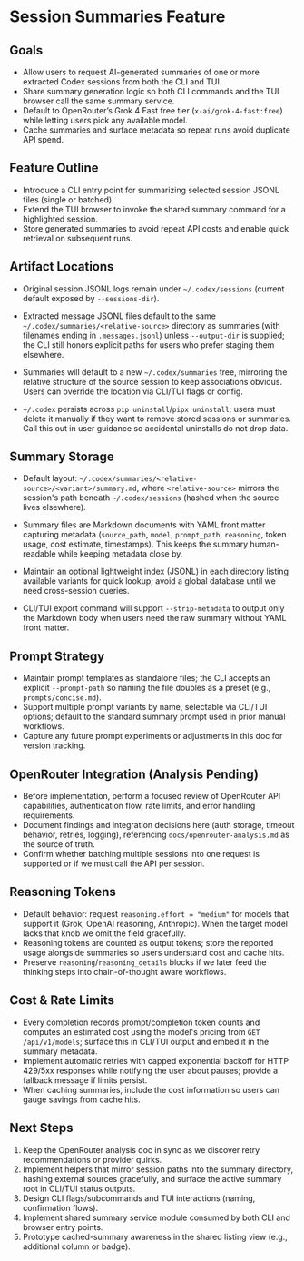 # Session Summaries Feature

## Goals
- Allow users to request AI-generated summaries of one or more extracted Codex sessions from both the CLI and TUI.
- Share summary generation logic so both CLI commands and the TUI browser call the same summary service.
- Default to OpenRouter’s Grok 4 Fast free tier (`x-ai/grok-4-fast:free`) while letting users pick any available model.
- Cache summaries and surface metadata so repeat runs avoid duplicate API spend.

## Feature Outline
- Introduce a CLI entry point for summarizing selected session JSONL files (single or batched).
- Extend the TUI browser to invoke the shared summary command for a highlighted session.
- Store generated summaries to avoid repeat API costs and enable quick retrieval on subsequent runs.

## Artifact Locations
- Original session JSONL logs remain under `~/.codex/sessions` (current default exposed by `--sessions-dir`).
- Extracted message JSONL files default to the same `~/.codex/summaries/<relative-source>` directory as summaries (with filenames ending in `.messages.jsonl`) unless `--output-dir` is supplied; the CLI still honors explicit paths for users who prefer staging them elsewhere.
- Summaries will default to a new `~/.codex/summaries` tree, mirroring the relative structure of the source session to keep associations obvious. Users can override the location via CLI/TUI flags or config.

- `~/.codex` persists across `pip uninstall`/`pipx uninstall`; users must delete it manually if they want to remove stored sessions or summaries. Call this out in user guidance so accidental uninstalls do not drop data.

## Summary Storage
- Default layout: `~/.codex/summaries/<relative-source>/<variant>/summary.md`, where `<relative-source>` mirrors the session's path beneath `~/.codex/sessions` (hashed when the source lives elsewhere).
- Summary files are Markdown documents with YAML front matter capturing metadata (`source_path`, `model`, `prompt_path`, `reasoning`, token usage, cost estimate, timestamps). This keeps the summary human-readable while keeping metadata close by.
- Maintain an optional lightweight index (JSONL) in each directory listing available variants for quick lookup; avoid a global database until we need cross-session queries.

- CLI/TUI export command will support `--strip-metadata` to output only the Markdown body when users need the raw summary without YAML front matter.

## Prompt Strategy
- Maintain prompt templates as standalone files; the CLI accepts an explicit `--prompt-path` so naming the file doubles as a preset (e.g., `prompts/concise.md`).
- Support multiple prompt variants by name, selectable via CLI/TUI options; default to the standard summary prompt used in prior manual workflows.
- Capture any future prompt experiments or adjustments in this doc for version tracking.

## OpenRouter Integration (Analysis Pending)
- Before implementation, perform a focused review of OpenRouter API capabilities, authentication flow, rate limits, and error handling requirements.
- Document findings and integration decisions here (auth storage, timeout behavior, retries, logging), referencing `docs/openrouter-analysis.md` as the source of truth.
- Confirm whether batching multiple sessions into one request is supported or if we must call the API per session.

## Reasoning Tokens
- Default behavior: request `reasoning.effort = "medium"` for models that support it (Grok, OpenAI reasoning, Anthropic). When the target model lacks that knob we omit the field gracefully.
- Reasoning tokens are counted as output tokens; store the reported usage alongside summaries so users understand cost and cache hits.
- Preserve `reasoning`/`reasoning_details` blocks if we later feed the thinking steps into chain-of-thought aware workflows.

## Cost & Rate Limits
- Every completion records prompt/completion token counts and computes an estimated cost using the model's pricing from `GET /api/v1/models`; surface this in CLI/TUI output and embed it in the summary metadata.
- Implement automatic retries with capped exponential backoff for HTTP 429/5xx responses while notifying the user about pauses; provide a fallback message if limits persist.
- When caching summaries, include the cost information so users can gauge savings from cache hits.

## Next Steps
1. Keep the OpenRouter analysis doc in sync as we discover retry recommendations or provider quirks.
2. Implement helpers that mirror session paths into the summary directory, hashing external sources gracefully, and surface the active summary root in CLI/TUI status outputs.
3. Design CLI flags/subcommands and TUI interactions (naming, confirmation flows).
4. Implement shared summary service module consumed by both CLI and browser entry points.
5. Prototype cached-summary awareness in the shared listing view (e.g., additional column or badge).
